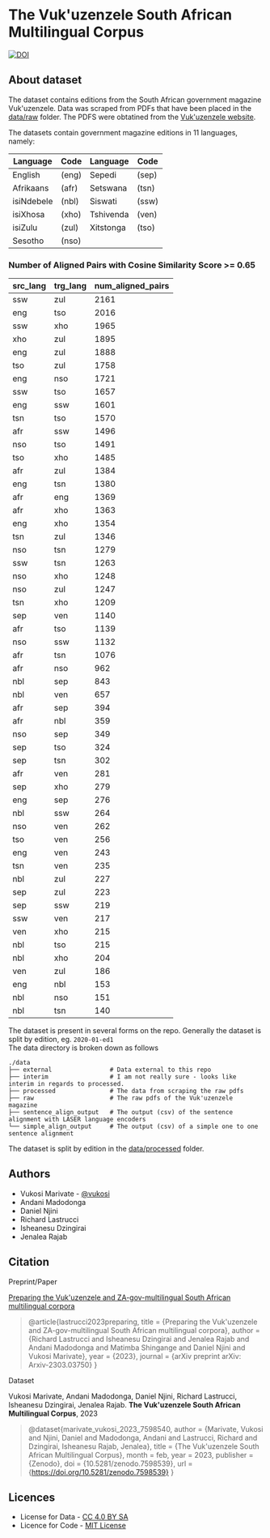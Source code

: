 # The Vuk'uzenzele South African Multilingual Corpus
[![DOI](https://zenodo.org/badge/DOI/10.5281/zenodo.7598539.svg)](https://doi.org/10.5281/zenodo.7598539)

## About dataset
The dataset contains editions from the South African government magazine Vuk'uzenzele. Data was scraped from PDFs that have been placed in the [data/raw](data/raw/) folder.
The PDFS were obtatined from the [Vuk'uzenzele website](https://www.vukuzenzele.gov.za/).

The datasets contain government magazine editions in 11 languages, namely:

|  Language  | Code |  Language  | Code |
|------------|-------|------------|-------|
| English    | (eng) | Sepedi     | (sep) |
| Afrikaans  | (afr) | Setswana   | (tsn) |
| isiNdebele | (nbl) | Siswati    | (ssw) |
| isiXhosa   | (xho) | Tshivenda  | (ven) |
| isiZulu    | (zul) | Xitstonga  | (tso) |
| Sesotho    | (nso) |

### Number of Aligned Pairs with Cosine Similarity Score >= 0.65

| src_lang |trg_lang | num_aligned_pairs |
| -------- | ------- | ----------------- |
| ssw      |zul      |2161|
| eng      |tso      |2016|
| ssw      |xho      |1965|
| xho      |zul      |1895|
| eng      |zul      |1888|
| tso      |zul      |1758|
| eng      |nso      |1721|
| ssw      |tso      |1657|
| eng      |ssw      |1601|
| tsn      |tso      |1570|
| afr      |ssw      |1496|
| nso      |tso      |1491|
| tso      |xho      |1485|
| afr      |zul      |1384|
| eng      |tsn      |1380|
| afr      |eng      |1369|
| afr      |xho      |1363|
| eng      |xho      |1354|
| tsn      |zul      |1346|
| nso      |tsn      |1279|
| ssw      |tsn      |1263|
| nso      |xho      |1248|
| nso      |zul      |1247|
| tsn      |xho      |1209|
| sep      |ven      |1140|
| afr      |tso      |1139|
| nso      |ssw      |1132|
| afr      |tsn      |1076|
| afr      |nso      |962|
| nbl      |sep      |843|
| nbl      |ven      |657|
| afr      |sep      |394|
| afr      |nbl      |359|
| nso      |sep      |349|
| sep      |tso      |324|
| sep      |tsn      |302|
| afr      |ven      |281|
| sep      |xho      |279|
| eng      |sep      |276|
| nbl      |ssw      |264|
| nso      |ven      |262|
| tso      |ven      |256|
| eng      |ven      |243|
| tsn      |ven      |235|
| nbl      |zul      |227|
| sep      |zul      |223|
| sep      |ssw      |219|
| ssw      |ven      |217|
| ven      |xho      |215|
| nbl      |tso      |215|
| nbl      |xho      |204|
| ven      |zul      |186|
| eng      |nbl      |153|
| nbl      |nso      |151|
| nbl      |tsn      |140|


The dataset is present in several forms on the repo. 
Generally the dataset is split by edition, eg. `2020-01-ed1`  
The data directory is broken down as follows
```
./data
├── external                # Data external to this repo
├── interim                 # I am not really sure - looks like interim in regards to processed.
├── processed               # The data from scraping the raw pdfs
├── raw                     # The raw pdfs of the Vuk'uzenzele magazine
├── sentence_align_output   # The output (csv) of the sentence alignment with LASER language encoders
└── simple_align_output     # The output (csv) of a simple one to one sentence alignment
```
The dataset is split by edition in the [data/processed](data/processed/) folder.

Authors
-------
- Vukosi Marivate - [@vukosi](https://twitter.com/vukosi)
- Andani Madodonga
- Daniel Njini
- Richard Lastrucci
- Isheanesu Dzingirai
- Jenalea Rajab

Citation
--------
Preprint/Paper

[Preparing the Vuk'uzenzele and ZA-gov-multilingual South African  multilingual corpora](https://arxiv.org/pdf/2303.03750)

> @article{lastrucci2023preparing,
  title   = {Preparing the Vuk'uzenzele and ZA-gov-multilingual South African multilingual corpora},
  author  = {Richard Lastrucci and Isheanesu Dzingirai and Jenalea Rajab and Andani Madodonga and Matimba Shingange and Daniel Njini and Vukosi Marivate},
  year    = {2023},
  journal = {arXiv preprint arXiv: Arxiv-2303.03750}
}

Dataset

Vukosi Marivate, Andani Madodonga, Daniel Njini, Richard Lastrucci, Isheanesu Dzingirai, Jenalea Rajab. **The Vuk'uzenzele South African Multilingual Corpus**, 2023

> @dataset{marivate_vukosi_2023_7598540,
  author       = {Marivate, Vukosi and
                  Njini, Daniel and
                  Madodonga, Andani and
                  Lastrucci, Richard and
                  Dzingirai, Isheanesu
                  Rajab, Jenalea},
  title        = {The Vuk'uzenzele South African Multilingual Corpus},
  month        = feb,
  year         = 2023,
  publisher    = {Zenodo},
  doi          = {10.5281/zenodo.7598539},
  url          = {https://doi.org/10.5281/zenodo.7598539}
}

Licences
-------
* License for Data - [CC 4.0 BY SA](LICENSE.data.md)
* Licence for Code - [MIT License](LICENSE.md)

